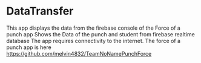 # DataTransfer
This app displays the data from the firebase console of the Force of a punch app
Shows the Data of the punch and student from firebase realtime database
The app requires connectivity to the internet.
The force of a punch app is here https://github.com/melvin4832/TeamNoNamePunchForce
